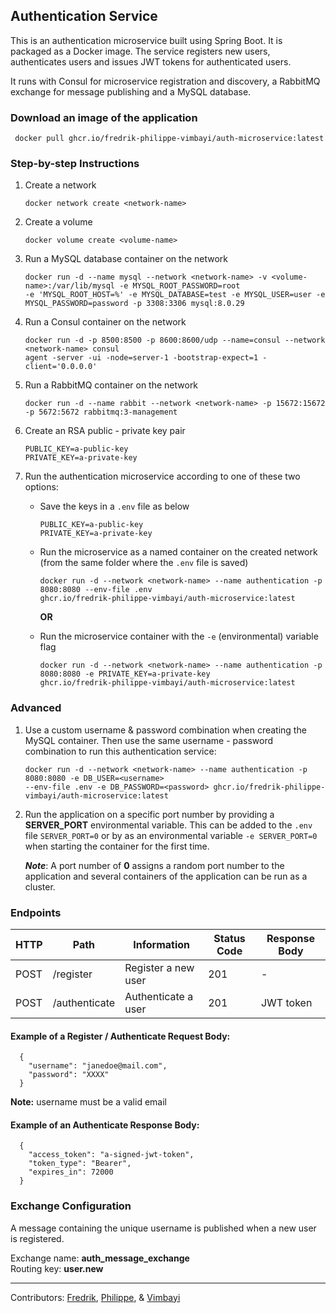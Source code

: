 ## Authentication Service

This is an authentication microservice built using Spring Boot. It is packaged as a Docker image. The service registers
new users, authenticates users and issues JWT tokens for authenticated users.

It runs with Consul for microservice registration and discovery, a RabbitMQ exchange for message publishing and a
MySQL database.

### Download an image of the application
   ```
    docker pull ghcr.io/fredrik-philippe-vimbayi/auth-microservice:latest
   ```

### Step-by-step Instructions
1. Create a network
    ```
    docker network create <network-name>
    ``` 
2. Create a volume
   ```
   docker volume create <volume-name>
   ```
3. Run a MySQL database container on the network
   ```
   docker run -d --name mysql --network <network-name> -v <volume-name>:/var/lib/mysql -e MYSQL_ROOT_PASSWORD=root
   -e 'MYSQL_ROOT_HOST=%' -e MYSQL_DATABASE=test -e MYSQL_USER=user -e MYSQL_PASSWORD=password -p 3308:3306 mysql:8.0.29
   ```
4. Run a Consul container on the network
    ```
    docker run -d -p 8500:8500 -p 8600:8600/udp --name=consul --network <network-name> consul
    agent -server -ui -node=server-1 -bootstrap-expect=1 -client='0.0.0.0'
    ```
5. Run a RabbitMQ container on the network
   ```
   docker run -d --name rabbit --network <network-name> -p 15672:15672 -p 5672:5672 rabbitmq:3-management
   ``` 
6. Create an RSA public - private key pair
    ```
    PUBLIC_KEY=a-public-key
    PRIVATE_KEY=a-private-key
    ```

7. Run the authentication microservice according to one of these two options:
    - Save the keys in a `.env` file as below
        ```
        PUBLIC_KEY=a-public-key
        PRIVATE_KEY=a-private-key
        ```
    - Run the microservice as a named container on the created network (from the same folder where
      the `.env` file is saved)
       ```
       docker run -d --network <network-name> --name authentication -p 8080:8080 --env-file .env
       ghcr.io/fredrik-philippe-vimbayi/auth-microservice:latest
       ``` 

      **OR**

    - Run the microservice container with the `-e` (environmental) variable flag
       ```
       docker run -d --network <network-name> --name authentication -p 8080:8080 -e PRIVATE_KEY=a-private-key
       ghcr.io/fredrik-philippe-vimbayi/auth-microservice:latest
       ``` 

### Advanced

1. Use a custom username & password combination when creating the MySQL container. Then use the same username -
   password combination to run this authentication service:

    ```
    docker run -d --network <network-name> --name authentication -p 8080:8080 -e DB_USER=<username>
    --env-file .env -e DB_PASSWORD=<password> ghcr.io/fredrik-philippe-vimbayi/auth-microservice:latest
    ``` 

2. Run the application on a specific port number by providing a **SERVER_PORT** environmental variable. This can be
   added to the `.env` file `SERVER_PORT=0` or by as an environmental variable `-e SERVER_PORT=0` when starting the
   container for the first time.

   _**Note**_: A port number of **0** assigns a random port number to the application and several containers of the
   application
   can be run as a cluster.

### Endpoints

| HTTP | Path          | Information         | Status Code | Response Body |
|------|---------------|---------------------|-------------|---------------|
| POST | /register     | Register a new user | 201         | -             |
| POST | /authenticate | Authenticate a user | 201         | JWT token     |

#### Example of a Register / Authenticate Request Body:
```
  {
    "username": "janedoe@mail.com",
    "password": "XXXX"
  }
```

**Note:** username must be a valid email

#### Example of an Authenticate Response Body:

```
  {
    "access_token": "a-signed-jwt-token",
    "token_type": "Bearer",
    "expires_in": 72000
  }
```

### Exchange Configuration

A message containing the unique username is published when a new user is registered.

Exchange name: **auth_message_exchange**   
Routing key: **user.new**
______________________________________________________________________________________________________________________________________________________________________________       
Contributors: [Fredrik](https://github.com/ErikssonF), [Philippe](https://github.com/Philippevial),
& [Vimbayi](https://github.com/Vimbayinashe)
